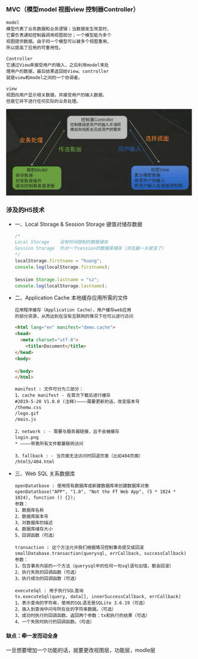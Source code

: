 ### MVC（模型model 视图view 控制器Controller）

```
model 
模型代表了业务数据和业务逻辑；当数据发生改变时，
它要负责通知控制器调用视图部分；一个模型能为多个
视图提供数据。由于同一个模型可以被多个视图重用，
所以提高了应用的可重用性。
```

```
Controller
它通过View来接受用户的输入，之后利用model来处
理用户的数据，最后结果返回给View。controller
就是view和model之间的一个协调者。
```

```
view
视图向用户显示相关数据，并接受用户的输入数据，
但是它并不进行任何实际的业务处理。
```



![](./img/guan.PNG)

### 涉及的H5技术

- 一、Local Storage & Session Storage 键值对储存数据

  ```js
  /*
  Local Storage    没有时间限制的数据储存
  Session Storage  针对一个session的数据库储存（浏览器一关就没了）
  */
  localStorage.firstname = "huang";
  console.log(localStorage.firstname);
  
  Session Storage.lastname = "sz";
  console.log(localStorage.lastname);
  ```

  

- 二、Application Cache 本地缓存应用所需的文件

  ```
  应用程序缓存（Application Cache），用户缓存web应用
  的部分资源，从而达到在没有互联网的情况下也可以进行访问
  ```

  ```html
  <html lang="en" manifest="demo.cache">
  <head>
  	<meta charset="utf-8">
      <title>Document</title>
  </head>
  <body>
  
  </body>
  </html>
  ```

  ```
  manifest : 文件可分为三部分：
  1、cache manifest - 在首次下载后进行缓存
  #2019-5-20 V1.0.0 (注释)————需要更新的话，改变版本号
  /themw.css
  /logo.gif
  /main.js
  
  2、network : - 需要与服务器链接，且不会被缓存
  login.png
  * ————带表所有文件都要联网访问
  
  3、fallback : - 当页面无法访问时回退页面（比如404页面）
  /html5/404.html
  ```

  

- 三、Web SQL 关系数据库

  ```
  openDatatbase : 使用现有数据库或新建数据库来创建数据库对象
  openDatatbase("APP", "1.0", "Not the FT Web App", (5 * 1024 * 1024), function () {});
  参数：
  1、数据库名称
  2、数据库版本号
  3、对数据库的描述
  4、数据库储存大小
  5、回调函数（可选）
  
  transaction : 这个方法允许我们根据情况控制事务提交或回滚
  smallDatabase.transaction(querysql, errCallback, successCallback)
  参数：
  1、包含事务内容的一个方法（querysql中的任何一句sql语句出错，都会回滚）
  2、执行失败的回调函数（可选）
  3、执行成功的回调函数（可选）
  
  executeSql : 用于执行SQL查询
  tx.executeSql(query, data[], innerSuccessCallback, errCallback)
  1、表示查询的字符串，使用的SQL语言是SQLite 3.6.19（可选）
  2、插入到查询中问号所在处的字符串数据。（可选）
  3、成功时执行的回调函数。返回两个参数：tx和执行的结果（可选）
  4、一个失败时执行的回调函数。（可选）
  ```

  

#### 缺点：牵一发而动全身

一旦想要增加一个功能的话，就要更改视图层，功能层，modle层